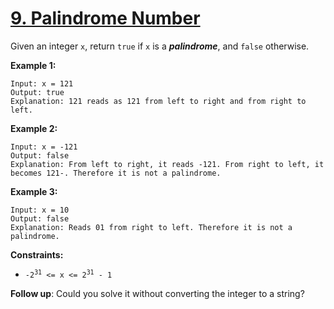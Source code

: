 # [9. Palindrome Number](https://leetcode.com/problems/palindrome-number/)

Given an integer `x`, return `true` if `x` is a **_palindrome_**, and `false` otherwise.

**Example 1:**
```
Input: x = 121
Output: true
Explanation: 121 reads as 121 from left to right and from right to left.
```

**Example 2:**
```
Input: x = -121
Output: false
Explanation: From left to right, it reads -121. From right to left, it becomes 121-. Therefore it is not a palindrome.
```

**Example 3:**
```
Input: x = 10
Output: false
Explanation: Reads 01 from right to left. Therefore it is not a palindrome.
```

**Constraints:**
* <code>-2<sup>31</sup> <= x <= 2<sup>31</sup> - 1</code>

**Follow up**: Could you solve it without converting the integer to a string?